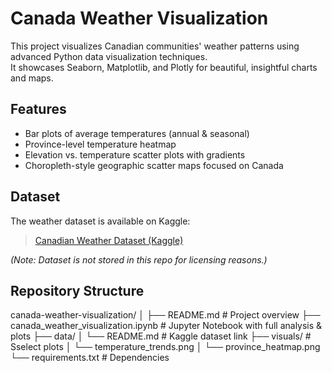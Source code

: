 # Canada Weather Visualization

This project visualizes Canadian communities' weather patterns using advanced Python data visualization techniques.  
It showcases Seaborn, Matplotlib, and Plotly for beautiful, insightful charts and maps.

## Features
- Bar plots of average temperatures (annual & seasonal)
- Province-level temperature heatmap
- Elevation vs. temperature scatter plots with gradients
- Choropleth-style geographic scatter maps focused on Canada

## Dataset
The weather dataset is available on Kaggle:
> [Canadian Weather Dataset (Kaggle)](https://www.kaggle.com/hemil26/canadian-weather-data)

*(Note: Dataset is not stored in this repo for licensing reasons.)*

## Repository Structure
canada-weather-visualization/
│
├── README.md # Project overview
├── canada_weather_visualization.ipynb # Jupyter Notebook with full analysis & plots
├── data/
│ └── README.md # Kaggle dataset link
├── visuals/ # Sselect plots
│ └── temperature_trends.png 
│ └── province_heatmap.png
└── requirements.txt # Dependencies
